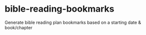 # bible-reading-bookmarks
Generate bible reading plan bookmarks based on a starting date &amp; book/chapter
